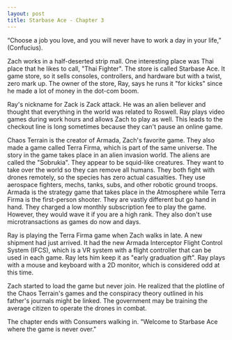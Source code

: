 ```yaml
---
layout: post
title: Starbase Ace - Chapter 3
---
```


“Choose a job you love, and you will never have to work a day in your life,” (Confucius).

Zach works in a half-deserted strip mall. One interesting place was Thai place that he likes to call, "Thai Fighter". The store is called Starbase Ace. It game store, so it sells consoles, controllers, and hardware but with a twist, zero mark up. The owner of the store, Ray, says he runs it "for kicks" since he made a lot of money in the dot-com boom. 

Ray's nickname for Zack is Zack attack. He was an alien believer and thought that everything in the world was related to Roswell. Ray plays video games during work hours and allows Zach to play as well. This leads to the checkout line is long sometimes because they can't pause an online game.

Chaos Terrain is the creator of Armada, Zach's favorite game. They also made a game called Terra Firma, which is part of the same universe. The story in the game takes place in an alien invasion world. The aliens are called the "Sobrukia". They appear to be squid-like creatures. They want to take over the world so they can remove all humans. They both fight with drones remotely, so the species has zero actual casualties. They use aerospace fighters, mechs, tanks, subs, and other robotic ground troops. Armada is the strategy game that takes place in the Atmosphere while Terra Firma is the first-person shooter. They are vastly different but go hand in hand. They charged a low monthly subscription fee to play the game. However, they would wave it if you are a high rank. They also don't use microtransactions as games do now and days.

Ray is playing the Terra Firma game when Zach walks in late. A new shipment had just arrived. It had the new Armada Interceptor Flight Control System (IFCS), which is a VR system with a flight controller that can be used in each game. Ray lets him keep it as "early graduation gift". Ray plays with a mouse and keyboard with a 2D monitor, which is considered odd at this time.

Zach started to load the game but never join. He realized that the plotline of the Chaos Terrain's games and the conspiracy theory outlined in his father's journals might be linked. The government may be training the average citizen to operate the drones in combat.

The chapter ends with Consumers walking in. "Welcome to Starbase Ace where the game is never over."